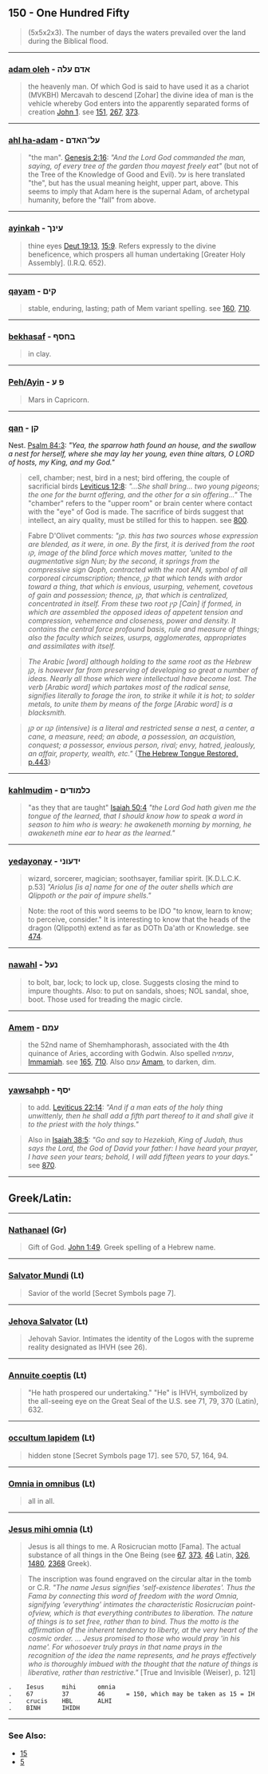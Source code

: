 ## 150 - One Hundred Fifty
> (5x5x2x3). The number of days the waters prevailed over the land during the Biblical flood.

---

### [adam oleh](/keys/ADM.OLH) - אדם עלה
> the heavenly man. Of which God is said to have used it as a chariot (MVKBH) Mercavah to descend [Zohar] the divine idea of man is the vehicle whereby God enters into the apparently separated forms of creation [John 1](http://biblehub.com/kjv/john/1.htm). see [151](151), [267](267), [373](373).

---

### [ahl ha-adam](/keys/OL-HADM) - על־האדם
> "the man". [Genesis 2:16](http://biblehub.com/genesis/2-16.htm): *"And the Lord God commanded the man, saying, of every tree of the garden thou mayest freely eat"* (but not of the Tree of the Knowledge of Good and Evil). על is here translated "the", but has the usual meaning height, upper part, above. This seems to imply that Adam here is the supernal Adam, of archetypal humanity, before the "fall" from above.

---

### [ayinkah](/keys/OINK) - עינך
> thine eyes [Deut 19:13](http://biblehub.com//.htm), [15:9](http://biblehub.com//.htm). Refers expressly to the divine beneficence, which prospers all human undertaking [Greater Holy Assembly]. (I.R.Q. 652).

---

### [qayam](/keys/QIM) - קים
> stable, enduring, lasting; path of Mem variant spelling. see [160](160), [710](710).

---

### [bekhasaf](/keys/BChSP) - בחסף
> in clay.

---

### [Peh/Ayin](/keys/P.O) - פ ע
> Mars in Capricorn.

---

### [qan](/keys/QN) - קן
Nest. [Psalm 84:3](http://biblehub.com/psalms/84-3.htm): *"Yea, the sparrow hath found an house, and the swallow a nest for herself, where she may lay her young, even thine altars, O LORD of hosts, my King, and my God."*

> cell, chamber; nest, bird in a nest; bird offering, the couple of sacrificial birds [Leviticus 12:8](http://biblehub.com/leviticus/12-8.htm): *"...She shall bring... two young pigeons; the one for the burnt offering, and the other for a sin offering..."* The "chamber" refers to the "upper room" or brain center where contact with the "eye" of God is made. The sacrifice of birds suggest that intellect, an airy quality, must be stilled for this to happen. see [800](800).

> Fabre D'Olivet comments: *"קן. this has two sources whose expression are blended, as it were, in one. By the first, it is derived from the root קו, image of the blind force which moves matter, 'united to the augmentative sign Nun; by the second, it springs from the compressive sign Qoph, contracted with the root AN, symbol of all corporeal circumscription; thence, קן that which tends with ardor toward a thing, that which is envious, usurping, vehement, covetous of gain and possession; thence, קן, that which is centralized, concentrated in itself. From these two root קין [Cain] if formed, in which are assembled the opposed ideas of appetent tension and compression, vehemence and closeness, power and density. It contains the central force profound basis, rule and measure of things; also the faculty which seizes, usurps, agglomerates, appropriates and assimilates with itself.*

> *The Arabic [word] although holding to the same root as the Hebrew קן, is however far from preserving of developing so great a number of ideas. Nearly all those which were intellectual have become lost. The verb [Arabic word] which partakes most of the radical sense, signifies literally to forage the iron, to strike it while it is hot; to solder metals, to unite them by means of the forge [Arabic word] is a blacksmith.*

> *קן or קנו (intensive) is a literal and restricted sense a nest, a center, a cane, a measure, reed; an abode, a possession, an acquistion, conquest; a possessor, envious person, rival; envy, hatred, jealously, an affair, property, wealth, etc."* {[The Hebrew Tongue Restored, p.443](https://archive.org/stream/hebraictongueres00fabriala#page/442/mode/2up)}

---

### [kahlmudim](/keys/KLMVDIM) - כלמודים
> "as they that are taught" [Isaiah 50:4](http://biblehub.com/isaiah/50-4.htm) *"the Lord God hath given me the tongue of the learned, that I should know how to speak a word in season to him who is weary: he awakeneth morning by morning, he awakeneth mine ear to hear as the learned."*

---

### [yedayonay](/keys/IDOVNI) - ידעוני
> wizard, sorcerer, magician; soothsayer, familiar spirit. [K.D.L.C.K. p.53] *"Ariolus [is a] name for one of the outer shells which are Qlippoth or the pair of impure shells."*

> Note: the root of this word seems to be IDO "to know, learn to know; to perceive, consider." It is interesting to know that the heads of the dragon (Qlippoth) extend as far as DOTh Da'ath or Knowledge. see [474](474).

---

### [nawahl](/keys/NOL) - נעל
> to bolt, bar, lock; to lock up, close. Suggests closing the mind to impure thoughts. Also: to put on sandals, shoes; NOL sandal, shoe, boot. Those used for treading the magic circle.

---

### [Amem](/keys/OMM) - עמם
> the 52nd name of Shemhamphorash, associated with the 4th quinance of Aries, according with Godwin. Also spelled עממיה, [Immamiah](/keys/OMMIH). see [165](165), [710](710). Also עמם [Amam](/keys/OMM), to darken, dim.

---

### [yawsahph](/keys/ISP) - יסף
> to add. [Leviticus 22:14](http://biblehub.com/leviticus/22-14.htm): *"And if a man eats of the holy thing unwittenly, then he shall add a fifth part thereof to it and shall give it to the priest with the holy things."*

> Also in [Isaiah 38:5](http://biblehub.com/isaiah/38-5.htm): *"Go and say to Hezekiah, King of Judah, thus says the Lord, the God of David your father: I have heard your prayer, I have seen your tears; behold, I will add fifteen years to your days."* see [870](870).

---

## Greek/Latin:

---

### [Nathanael](/greek?word=nathanahl) (Gr)
> Gift of God. [John 1:49](http://biblehub.com/john/1-49.htm). Greek spelling of a Hebrew name.

---

### [Salvator Mundi](/latin?word=Salvator+Mundi) (Lt)
> Savior of the world [Secret Symbols page 7].

---

### [Jehova Salvator](/latin?word=Jehova+Salvator) (Lt)
> Jehovah Savior. Intimates the identity of the Logos with the supreme reality designated as IHVH (see 26).

---

### [Annuite coeptis](/latin?word=Annuite+coeptis) (Lt)
> "He hath prospered our undertaking." "He" is IHVH, symbolized by the all-seeing eye on the Great Seal of the U.S. see 71, 79, 370 (Latin), 632.

---

### [occultum lapidem](/latin?word=occultum+lapidem) (Lt)
> hidden stone [Secret Symbols page 17]. see 570, 57, 164, 94.

---

### [Omnia in omnibus](/latin?word=Omnia+in+omnibus) (Lt)
> all in all.

---

### [Jesus mihi omnia](/latin?word=Jesus+mihi+omnia) (Lt)
> Jesus is all things to me. A Rosicrucian motto [Fama]. The actual substance of all things in the One Being (see [67](67), [373](373), [46](46) Latin, [326](326), [1480](1480), [2368](2368) Greek).

> The inscription was found engraved on the circular altar in the tomb or C.R. *"The name Jesus signifies 'self-existence liberates'. Thus the Fama by connecting this word of freedom with the word Omnia, signifying 'everything' intimates the characteristic Rosicrucian point-ofview, which is that everything contributes to liberation. The nature of things is to set free, rather than to bind. Thus the motto is the affirmation of the inherent tendency to liberty, at the very heart of the cosmic order. ... Jesus promised to those who would pray 'in his name'. For whosoever truly prays in that name prays in the recognition of the idea the name represents, and he prays effectively who is thoroughly imbued with the thought that the nature of things is liberative, rather than restrictive."* [True and Invisible (Weiser), p. 121]

	.    Iesus     mihi      omnia
	.    67        37        46      = 150, which may be taken as 15 = IH
	.    crucis    HBL       ALHI
	.    BINH      IHIDH

---

### See Also:

- [15](15)
- [5](5)
